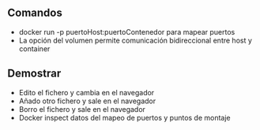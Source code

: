 ## Comandos

* docker run -p puertoHost:puertoContenedor para mapear puertos
* La opción del volumen permite comunicación bidireccional entre host y container


## Demostrar

* Edito el fichero y cambia en el navegador
* Añado otro fichero y sale en el navegador
* Borro el fichero y sale en el navegador
* Docker inspect datos del mapeo de puertos y puntos de montaje